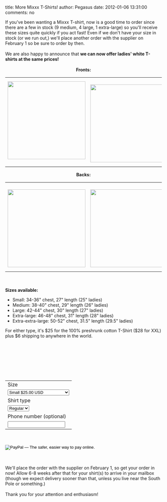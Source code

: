 title: More Mixxx T-Shirts!
author: Pegasus
date: 2012-01-06 13:31:00
comments: no

<div>If you've been wanting a Mixxx T-shirt, now is a good time to order since there are a few in stock (9 medium, 4 large, 1 extra-large) so you'll receive these sizes quite quickly if you act fast! Even if we don't have your size in stock (or we run out,) we'll place another order with the supplier on February 1 so be sure to order by then.</div>
<br />
<div>We are also happy to announce that <b>we can now offer ladies' white T-shirts at the same prices!</b>
</div>
<br />
<div style="font-weight: bold; text-align: center;">Fronts:<br />
<table><tbody><tr><td><a href="{static}/images/news/tshirt-front.png"><img alt="" border="0" id="BLOGGER_PHOTO_ID_5694512233352339458" src="{static}/images/news/tshirt-front.png" style="cursor: hand; cursor: pointer; display: block; height: 250px; margin: 0px auto 10px; text-align: center; width: 250px;" />
</a>
</td>
<td><br />
<a href="{static}/images/news/ladies-tshirt-front.png"><img alt="" border="0" id="BLOGGER_PHOTO_ID_5694546841761127426" src="{static}/images/news/ladies-tshirt-front.png" style="cursor: hand; cursor: pointer; display: block; height: 250px; margin: 0px auto 10px; text-align: center; width: 250px;" />
</a>
</td>
</tr>
</tbody>
</table>
Backs:<br />
<table><tbody><tr><td><br />
<a href="{static}/images/news/tshirt-back.png"><img alt="" border="0" id="BLOGGER_PHOTO_ID_5694546836977599810" src="{static}/images/news/tshirt-back.png" style="cursor: hand; cursor: pointer; display: block; height: 250px; margin: 0px auto 10px; text-align: center; width: 250px;" />
</a>
</td>
<td><br />
<a href="{static}/images/news/ladies-tshirt-back.png"><img alt="" border="0" id="BLOGGER_PHOTO_ID_5694546846041312130" src="{static}/images/news/ladies-tshirt-back.png" style="cursor: hand; cursor: pointer; display: block; height: 250px; margin: 0px auto 10px; text-align: center; width: 250px;" />
</a>
</td>
</tr>
</tbody>
</table>
<br />
</div>
<br />
<div><span style="font-weight: bold;">Sizes available:</span>
<br />
<ul><li>Small: 34-36" chest, 27" length (25" ladies)</li>
<li>Medium: 38-40" chest, 29" length (26" ladies)</li>
<li>Large: 42-44" chest, 30" length (27" ladies)</li>
<li>Extra-large: 46-48" chest, 31" length (28" ladies)</li>
<li>Extra-extra-large: 50-52" chest, 31.5" length (29.5" ladies)</li>
</ul>
For either type, it's $25 for the 100% preshrunk cotton T-Shirt ($28 for XXL) plus $6 shipping to anywhere in the world.<br />
<form action="https://www.paypal.com/cgi-bin/webscr" method="post"><br />
<input name="cmd" type="hidden" value="_s-xclick" />
<br />
<input name="hosted_button_id" type="hidden" value="GZC6KVWT854AS" />
<br />
<br />
<br />
<br />
<br />
<table><tbody><tr><td><input name="on0" type="hidden" value="Size" />
Size</td>
</tr>
<tr><td><select name="os0"> <option value="Small">Small $25.00 USD</option>
 <option value="Medium">Medium $25.00 USD</option>
 <option value="Large">Large $25.00 USD</option>
 <option value="Extra-large">Extra-large $25.00 USD</option>
 <option value="Extra-extra-large">Extra-extra-large $27.00 USD</option>
</select>
 </td>
</tr>
<tr><td><input name="on1" type="hidden" value="Shirt type" />
Shirt type</td>
</tr>
<tr><td><select name="os1"> <option value="Regular">Regular </option>
 <option value="Ladies'">Ladies' </option>
</select>
 </td>
</tr>
<tr><td><input name="on2" type="hidden" value="Phone number (optional)" />
Phone number (optional)</td>
</tr>
<tr><td><input maxlength="200" name="os2" type="text" />
</td>
</tr>
</tbody>
</table>
<br />
<input name="currency_code" type="hidden" value="USD" />
<br />
<input alt="PayPal — The safer, easier way to pay online." border="0" name="submit" src="https://www.paypalobjects.com/en_US/i/btn/btn_buynowCC_LG_global.gif" type="image" />
<br />
<img alt="" border="0" height="1" src="https://www.paypalobjects.com/en_US/i/scr/pixel.gif" width="1" />
</form>
<br />
<br />
We'll place the order with the supplier on February 1, so get your order in now! Allow 6-8 weeks after that for your shirt(s) to arrive in your mailbox (though we expect delivery sooner than that, unless you live near the South Pole or something.)</div>
<div><br />
Thank you for your attention and enthusiasm!</div>
